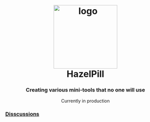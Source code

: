 <!DOCTYPE html>
<html>
<head>
  <link rel="icon" type="image/x-icon" href="/images/favicon.ico">
</head>

<body>
<div align="center">
  <h1>
    <br>
    <img src="https://i.imgur.com/ibKJob3.png" width=200 height=200 alt="logo">
    <br>
    <b>HazelPill</b>
    <br>
  </h1>

  <h3>Creating various mini-tools that no one will use</h3>
  <p>Currently in production</p>
</div>

<div>
  <h3>
  <a href="https://github.com/hazelpill/hazelpill.github.io/discussions">Disscussions</a>
  </h3>
</div>
</body>
</html>
